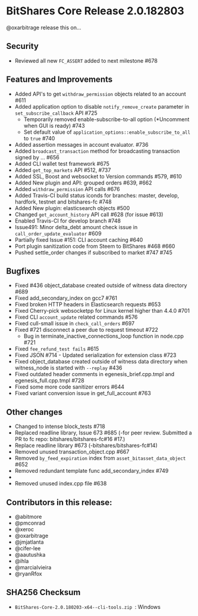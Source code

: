 # BitShares Core Release 2.0.182803

@oxarbitrage release this on...

## Security
* Reviewed all new `FC_ASSERT` added to next milestone #678

## Features and Improvements
* Added API's to get `withdraw_permission` objects related to an account #611
* Added application option to disable `notify_remove_create` parameter in `set_subscribe_callback` API #725
  - Temporarily removed enable-subscribe-to-all option (*Uncomment when GUI is ready) #743 
  - Set default value of `application_options::enable_subscribe_to_all` to `true` #740
* Added assertion messages in account evaluator. #736
* Added `broadcast_transaction` method for broadcasting transaction signed by … #656
* Added CLI wallet test framework #675
* Added `get_top_markets` API #512, #737
* Added SSL, Boost and websocket to Version commands #579, #610
* Added New plugin and API: grouped orders #639, #662
* Added `withdraw_permission` API calls #676
* Added Travis-CI build status iconds for branches: master, develop, hardfork, testnet and bitshares-fc #748
* Added New plugin: elasticsearch objects #500
* Changed `get_account_history` API call #628 (for issue #613)
* Enabled Travis-CI for develop branch #748
* Issue491: Minor delta_debt amount check issue in `call_order_update_evaluator` #609
* Partially fixed Issue #151: CLI account caching #640
* Port plugin sanitization code from Steem to BitShares #468 #660
* Pushed settle_order changes if subscribed to market #747 #745

## Bugfixes
* Fixed #436 object_database created outside of witness data directory #689
* Fixed add_secondary_index on gcc7 #761
* Fixed broken HTTP headers in Elasticsearch requests #653
* Fixed Cherry-pick websocketpp for Linux kernel higher than 4.4.0 #701
* Fixed CLI `account_update` related commands #576
* Fixed cull-small issue in `check_call_orders` #697
* Fixed #721 disconnect a peer due to request timeout #722
  - Bug in terminate_inactive_connections_loop function in node.cpp #721
* Fixed `fee_refund_test fails` #615
* Fixed JSON #714 - Updated serialization for extension class #723
* Fixed object_database created outside of witness data directory when witness_node is started with `--replay` #436
* Fixed outdated header comments in egenesis_brief.cpp.tmpl and egenesis_full.cpp.tmpl #728
* Fixed some more code sanitizer errors #644
* Fixed variant conversion issue in get_full_account #763


## Other changes
* Changed to intense block_tests #718
* Replaced readline library, Issue 673 #685 (-for peer review. Submitted a PR to fc repo: bitshares/bitshares-fc#16 #17.)
* Replace readline library #673 (-bitshares/bitshares-fc#14)
* Removed unused transaction_object.cpp #667
* Removed `by_feed_expiration` index from `asset_bitasset_data_object` #652
* Removed redundant template func add_secondary_index #749
* 
* Removed unused index.cpp file #638


## Contributors in this release:
* @abitmore
* @pmconrad
* @xeroc
* @oxarbitrage
* @jmjatlanta 
* @cifer-lee
* @aautushka 
* @ihla
* @marcialvieira
* @ryanRfox

## SHA256 Checksum
* `BitShares-Core-2.0.180203-x64--cli-tools.zip `: Windows 


